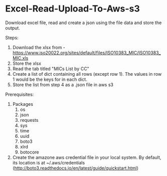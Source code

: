 # Excel-Read-Upload-To-Aws-s3
Download excel file, read and create a json using the file data and store the output.

Steps: 
1. Download the xlsx from - https://www.iso20022.org/sites/default/files/ISO10383_MIC/ISO10383_MIC.xls
2. Store the xlsx
3. Read the tab titled "MICs List by CC"
4. Create a list of dict containing all rows (except row 1). The values in row 1 would be the keys for in each dict.
5. Store the list from step 4 as a .json file in aws s3

Prerequisites:
1. Packages
    1. os
    2. json
    3. requests
    4. sys
    5. time
    6. uuid
    7. boto3
    8. xlrd
    9. botocore
2. Create the amazone aws credential file in your local system. By default, its location is at ~/.aws/credentials (http://boto3.readthedocs.io/en/latest/guide/quickstart.html)
